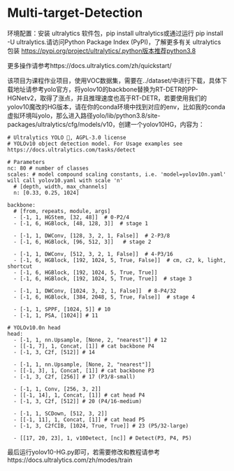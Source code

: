# Multi-target-Detection

环境配置：安装 ultralytics 软件包，pip install ultralytics或通过运行 pip install -U ultralytics.请访问Python Package Index (PyPI)，了解更多有关 ultralytics 包装 https://pypi.org/project/ultralytics/.python版本推荐python3.8

更多操作请参考https://docs.ultralytics.com/zh/quickstart/

该项目为课程作业项目，使用VOC数据集，需要在../dataset/中进行下载，具体下载地址请参考yolo官方，将yolov10的backbone替换为RT-DETR的PP-HGNetv2，取得了涨点，并且推理速度也高于RT-DETR，若要使用我们的yolov10魔改的HG版本，请在你的conda环境中找到对应的env，比如我的conda虚拟环境叫yolo，那么进入路径yolo/lib/python3.8/site-packages/ultralytics/cfg/models/v10，创建一个yolov10HG，内容为：

```
# Ultralytics YOLO 🚀, AGPL-3.0 license
# YOLOv10 object detection model. For Usage examples see https://docs.ultralytics.com/tasks/detect
 
# Parameters
nc: 80 # number of classes
scales: # model compound scaling constants, i.e. 'model=yolov10n.yaml' will call yolov10.yaml with scale 'n'
  # [depth, width, max_channels]
  n: [0.33, 0.25, 1024]
 
backbone:
  # [from, repeats, module, args]
  - [-1, 1, HGStem, [32, 48]]  # 0-P2/4
  - [-1, 6, HGBlock, [48, 128, 3]]  # stage 1
 
  - [-1, 1, DWConv, [128, 3, 2, 1, False]]  # 2-P3/8
  - [-1, 6, HGBlock, [96, 512, 3]]   # stage 2
 
  - [-1, 1, DWConv, [512, 3, 2, 1, False]]  # 4-P3/16
  - [-1, 6, HGBlock, [192, 1024, 5, True, False]]  # cm, c2, k, light, shortcut
  - [-1, 6, HGBlock, [192, 1024, 5, True, True]]
  - [-1, 6, HGBlock, [192, 1024, 5, True, True]]  # stage 3
 
  - [-1, 1, DWConv, [1024, 3, 2, 1, False]]  # 8-P4/32
  - [-1, 6, HGBlock, [384, 2048, 5, True, False]]  # stage 4
 
  - [-1, 1, SPPF, [1024, 5]] # 10
  - [-1, 1, PSA, [1024]] # 11
 
# YOLOv10.0n head
head:
  - [-1, 1, nn.Upsample, [None, 2, "nearest"]] # 12
  - [[-1, 7], 1, Concat, [1]] # cat backbone P4
  - [-1, 3, C2f, [512]] # 14
 
  - [-1, 1, nn.Upsample, [None, 2, "nearest"]]
  - [[-1, 3], 1, Concat, [1]] # cat backbone P3
  - [-1, 3, C2f, [256]] # 17 (P3/8-small)
 
  - [-1, 1, Conv, [256, 3, 2]]
  - [[-1, 14], 1, Concat, [1]] # cat head P4
  - [-1, 3, C2f, [512]] # 20 (P4/16-medium)
 
  - [-1, 1, SCDown, [512, 3, 2]]
  - [[-1, 11], 1, Concat, [1]] # cat head P5
  - [-1, 3, C2fCIB, [1024, True, True]] # 23 (P5/32-large)
 
  - [[17, 20, 23], 1, v10Detect, [nc]] # Detect(P3, P4, P5)
```

最后运行yolov10-HG.py即可，若需要修改和教程请参考https://docs.ultralytics.com/zh/modes/train
